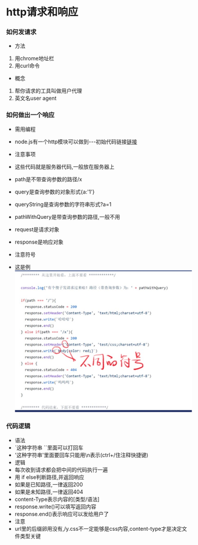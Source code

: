 # http请求和响应
### 如何发请求
* 方法
1. 用chrome地址栏
2. 用curl命令
* 概念
1. 帮你请求的工具叫做用户代理
2. 英文名user agent

### 如何做出一个响应
* 需用编程
* node.js有一个http模块可以做到---初始代码链接[链接](https://raw.githubusercontent.com/FrankFang/nodejs-test/master/server.js)
* 注意事项
* 这些代码就是服务器代码,一般放在服务器上
* path是不带查询参数的路径/x
* query是查询参数的对象形式{a:'1'}
* queryString是查询参数的字符串形式?a=1
* pathWithQuery是带查询参数的路径,一般不用
* request是请求对象
* response是响应对象

* 注意符号
* 这是例![图片](images/888.jpg)

### 代码逻辑
* 语法
* `这种字符串 ``里面可以打回车
* '这种字符串'里面要回车只能用\n表示(ctrl+/住注释快捷键)
* 逻辑
* 每次收到请求都会把中间的代码执行一遍
* 用 if else判断路径,并返回响应
* 如果是已知路径,一律返回200
* 如果是未知路径,一律返回404
* content-Type表示内容的[类型/语法]
* response.write()可以填写返回内容
* response.end()表示响应可以发给用户了
* 注意
* url里的后缀卵用没有,/y.css不一定能够是css内容,content-type才是决定文件类型关键